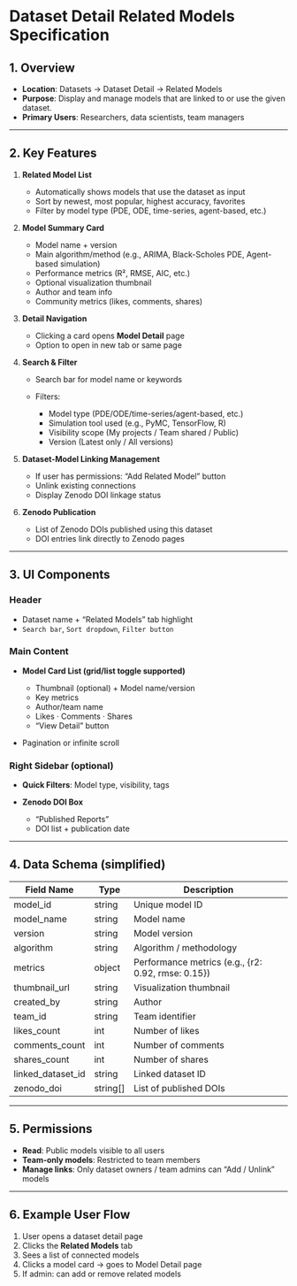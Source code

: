 # Dataset Detail Related Models Specification

## 1. Overview

* **Location**: Datasets → Dataset Detail → Related Models
* **Purpose**: Display and manage models that are linked to or use the given dataset.
* **Primary Users**: Researchers, data scientists, team managers

---

## 2. Key Features

1. **Related Model List**

   * Automatically shows models that use the dataset as input
   * Sort by newest, most popular, highest accuracy, favorites
   * Filter by model type (PDE, ODE, time-series, agent-based, etc.)

2. **Model Summary Card**

   * Model name + version
   * Main algorithm/method (e.g., ARIMA, Black-Scholes PDE, Agent-based simulation)
   * Performance metrics (R², RMSE, AIC, etc.)
   * Optional visualization thumbnail
   * Author and team info
   * Community metrics (likes, comments, shares)

3. **Detail Navigation**

   * Clicking a card opens **Model Detail** page
   * Option to open in new tab or same page

4. **Search & Filter**

   * Search bar for model name or keywords
   * Filters:

     * Model type (PDE/ODE/time-series/agent-based, etc.)
     * Simulation tool used (e.g., PyMC, TensorFlow, R)
     * Visibility scope (My projects / Team shared / Public)
     * Version (Latest only / All versions)

5. **Dataset-Model Linking Management**

   * If user has permissions: “Add Related Model” button
   * Unlink existing connections
   * Display Zenodo DOI linkage status

6. **Zenodo Publication**

   * List of Zenodo DOIs published using this dataset
   * DOI entries link directly to Zenodo pages

---

## 3. UI Components

### Header

* Dataset name + “Related Models” tab highlight
* `Search bar`, `Sort dropdown`, `Filter button`

### Main Content

* **Model Card List (grid/list toggle supported)**

  * Thumbnail (optional) + Model name/version
  * Key metrics
  * Author/team name
  * Likes · Comments · Shares
  * “View Detail” button
* Pagination or infinite scroll

### Right Sidebar (optional)

* **Quick Filters**: Model type, visibility, tags
* **Zenodo DOI Box**

  * “Published Reports”
  * DOI list + publication date

---

## 4. Data Schema (simplified)

| Field Name          | Type      | Description                                        |
| ------------------- | --------- | -------------------------------------------------- |
| model\_id           | string    | Unique model ID                                    |
| model\_name         | string    | Model name                                         |
| version             | string    | Model version                                      |
| algorithm           | string    | Algorithm / methodology                            |
| metrics             | object    | Performance metrics (e.g., {r2: 0.92, rmse: 0.15}) |
| thumbnail\_url      | string    | Visualization thumbnail                            |
| created\_by         | string    | Author                                             |
| team\_id            | string    | Team identifier                                    |
| likes\_count        | int       | Number of likes                                    |
| comments\_count     | int       | Number of comments                                 |
| shares\_count       | int       | Number of shares                                   |
| linked\_dataset\_id | string    | Linked dataset ID                                  |
| zenodo\_doi         | string\[] | List of published DOIs                             |

---

## 5. Permissions

* **Read**: Public models visible to all users
* **Team-only models**: Restricted to team members
* **Manage links**: Only dataset owners / team admins can “Add / Unlink” models

---

## 6. Example User Flow

1. User opens a dataset detail page
2. Clicks the **Related Models** tab
3. Sees a list of connected models
4. Clicks a model card → goes to Model Detail page
5. If admin: can add or remove related models

